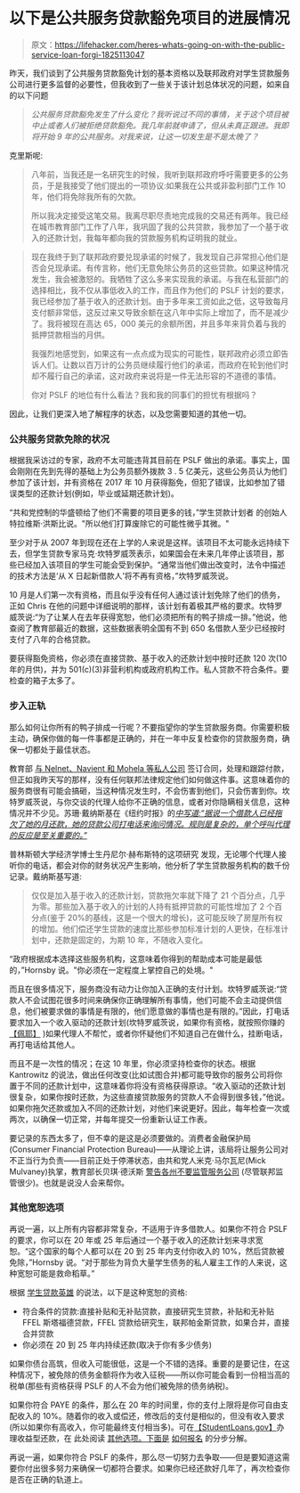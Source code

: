 # 以下是公共服务贷款豁免项目的进展情况

> 原文：<https://lifehacker.com/heres-whats-going-on-with-the-public-service-loan-forgi-1825113047>

昨天，我们谈到了公共服务贷款豁免计划的基本资格以及联邦政府对学生贷款服务公司进行更多监督的必要性，但我收到了一些关于该计划总体状况的问题，如来自的以下问题

> *公共服务贷款豁免发生了什么变化？我听说过不同的事情，关于这个项目被中止或者人们被拒绝贷款豁免。我几年前就申请了，但从未真正跟进。我即将开始 9 年的公共服务。对我来说，让这一切发生是不是太晚了？*



克里斯呢:

> 八年前，当我还是一名研究生的时候，我听到联邦政府呼吁需要更多的公务员，于是我接受了他们提出的一项协议:如果我在公共或非盈利部门工作 10 年，他们将免除我所有的欠款。
> 
> 所以我决定接受这笔交易。我离尽职尽责地完成我的交易还有两年。我已经在城市教育部门工作了八年，我巩固了我的公共贷款，我参加了一个基于收入的还款计划，我每年都向我的贷款服务机构证明我的就业。

> 现在我终于到了联邦政府要兑现承诺的时候了，我发现自己非常担心他们是否会兑现承诺。有传言称，他们无意免除公务员的这些贷款。如果这种情况发生，我会被激怒的。我牺牲了这么多来实现我的承诺。与我在私营部门的选择相比，我不仅从事低收入的工作，而且作为他们的 PSLF 计划的要求，我已经参加了基于收入的还款计划。由于多年来工资如此之低，这导致每月支付额非常低，这反过来又导致余额在这八年中实际上增加了，而不是减少了。我将被现在高达 65，000 美元的余额所困，并且多年来背负着与我的抵押贷款相当的月供。
> 
> 我强烈地感觉到，如果这有一点点成为现实的可能性，联邦政府必须立即告诉人们。让数以百万计的公务员继续履行他们的承诺，而政府在轮到他们时却不履行自己的承诺，这对政府来说将是一件无法形容的不道德的事情。
> 
> 你对 PSLF 的地位有什么看法？我和我的同事们的担忧有根据吗？

因此，让我们更深入地了解程序的状态，以及您需要知道的其他一切。

### 公共服务贷款免除的状况

根据我采访过的专家，政府不太可能违背其目前在 PSLF 做出的承诺。事实上，国会刚刚在先到先得的基础上为公务员额外拨款 3 . 5 亿美元，这些公务员认为他们参加了该计划，并有资格在 2017 年 10 月获得豁免，但犯了错误，比如参加了错误类型的还款计划(例如，毕业或延期还款计划)。

“共和党控制的华盛顿给了他们不需要的项目更多的钱，”学生贷款计划者 的创始人特拉维斯·洪斯比说。"所以他们打算废除它的可能性微乎其微。"

至少对于从 2007 年到现在还在上学的人来说是这样。该项目不太可能永远持续下去，但学生贷款专家马克·坎特罗威茨表示，如果国会在未来几年停止该项目，那些已经加入该项目的学生可能会受到保护。“通常当他们做出改变时，法令中描述的技术方法是‘从 X 日起新借款人’将不再有资格，”坎特罗威茨说。

10 月是人们第一次有资格，而且似乎没有任何人通过该计划免除了他们的债务，正如 Chris 在他的问题中详细说明的那样，该计划有着极其严格的要求。坎特罗威茨说:“为了让某人在去年获得宽恕，他们必须把所有的鸭子排成一排。”他说，他查阅了教育部最近的数据，这些数据表明全国有不到 650 名借款人至少已经按时支付了八年的合格贷款。

要获得豁免资格，你必须在直接贷款、基于收入的还款计划中按时还款 120 次(10 年的月供)，并为 501(c)(3)非营利机构或政府机构工作。私人贷款不符合条件。要检查的箱子太多了。

### 步入正轨

那么如何让你所有的鸭子排成一行呢？不要指望你的学生贷款服务商。你需要积极主动，确保你做的每一件事都是正确的，并在一年中反复检查你的贷款服务商，确保一切都处于最佳状态。

教育部 [与 Nelnet、Navient 和 Mohela 等私人公司](https://studentloans.gov/myDirectLoan/additionalInformation.action) 签订合同，处理和跟踪付款，但正如我昨天写的那样，没有任何联邦法律规定他们如何做这件事。这意味着你的服务商很有可能会搞砸，当这种情况发生时，不会伤害到他们，只会伤害到你。坎特罗威茨说，与你交谈的代理人给你不正确的信息，或者对你隐瞒相关信息，这种情况并不少见。苏珊·戴纳斯基在《纽约时报》的[*中写道:“据说一个借款人已经拖欠了她的月还款，她的贷款公司打电话来询问情况。规则是复杂的，单个呼叫代理的反应是至关重要的。”*](https://www.nytimes.com/2018/04/06/business/how-to-clean-up-the-student-loan-mess.html)

普林斯顿大学经济学博士生丹尼尔·赫布斯特的这项研究 发现，无论哪个代理人接听你的电话，都会对你的财务状况产生影响，他分析了学生贷款服务机构的数千份记录。戴纳斯基写道:

> 仅仅是加入基于收入的还款计划，贷款拖欠率就下降了 21 个百分点，几乎为零。那些加入基于收入的计划的人持有抵押贷款的可能性增加了 2 个百分点(鉴于 20%的基线，这是一个很大的增长)，这可能反映了房屋所有权的增加。他们偿还学生贷款的速度比那些参加标准计划的人更快，在标准计划中，还款是固定的，为期 10 年，不随收入变化。

“政府根据成本选择这些服务机构，这意味着你得到的帮助成本可能是最低的，”Hornsby 说。"你必须在一定程度上掌控自己的处境。"

而且在很多情况下，服务商没有动力让你加入正确的支付计划。坎特罗威茨说:“贷款人不会试图花很多时间来确保你正确理解所有事情，他们可能不会主动提供信息，他们被要求做的事情是有限的，他们愿意做的事情也是有限的。”因此，打电话要求加入一个收入驱动的还款计划(坎特罗威茨说，如果你有资格，就按照你赚的 [【佩耶】](https://www.consumerfinance.gov/ask-cfpb/what-is-pay-as-you-earn-paye-how-do-i-know-if-i-qualify-en-1555/) )如果代理人不帮忙，或者你怀疑他们不知道自己在做什么，挂断电话，再打电话给其他人。

而且不是一次性的情况；在这 10 年里，你必须坚持检查你的状态。根据 Kantrowitz 的说法，做出任何改变(比如试图合并)都可能导致你的服务公司将你置于不同的还款计划中，这意味着你将没有资格获得原谅。“收入驱动的还款计划很复杂，如果你按时还款，为这些直接贷款服务的贷款人不会得到很多钱，”他说。如果你拖欠还款或加入不同的还款计划，对他们来说更好。因此，每年检查一次或两次，以确保一切正常，并每年提交一份重新认证工作表。

要记录的东西太多了，但不幸的是这是必须要做的。消费者金融保护局(Consumer Financial Protection Bureau)——从理论上讲，该局将让服务公司对不正当行为负责——目前正处于停滞状态，由共和党人米克·马尔瓦尼(Mick Mulvaney)执掌，教育部长贝琪·德沃斯 [警告各州不要监管服务公司](https://lifehacker.com/what-the-department-of-eds-latest-student-loan-changes-1823794846) (尽管联邦监管很少)。也就是说没人会来帮你。

### 其他宽恕选项

再说一遍，以上所有内容都非常复杂，不适用于许多借款人。如果你不符合 PSLF 的要求，你可以在 20 年或 25 年后通过一个基于收入的还款计划来寻求宽恕。“这个国家的每个人都可以在 20 到 25 年内支付你收入的 10%，然后贷款被免除，”Hornsby 说。“对于那些为背负大量学生债务的私人雇主工作的人来说，这种宽恕可能是救命稻草。”

根据 [学生贷款英雄](https://studentloanhero.com/featured/the-complete-list-of-student-loan-forgiveness-programs/) 的说法，以下是这种宽恕的资格:

*   符合条件的贷款:直接补贴和无补贴贷款，直接研究生贷款，补贴和无补贴 FFEL 斯塔福德贷款，FFEL 贷款给研究生，联邦帕金斯贷款，如果合并，直接合并贷款
*   你必须在 20 到 25 年内持续还款(取决于你有多少债务)

如果你债台高筑，但收入可能很低，这是一个不错的选择。重要的是要记住，在这种情况下，被免除的债务金额将作为收入征税——所以你可能会看到一份相当高的税单(那些有资格获得 PSLF 的人不会为他们被免除的债务纳税)。

如果你符合 PAYE 的条件，那么在 20 年的时间里，你的支付上限将是你可自由支配收入的 10%。随着你的收入或偿还，修改后的支付是相似的，但没有收入要求(所以如果你有高收入，你可能最终支付相当多)。可在[【StudentLoans.gov】](https://studentloans.gov/myDirectLoan/ibrInstructions.action?source=15SPRRPMT#)办理收益型还款，在 此处阅读 [其他选项。下面是](https://studentloanhero.com/featured/the-complete-list-of-student-loan-forgiveness-programs/) [如何报名](https://www.cometfi.com/blog/how-to-enroll-in-income-driven-repayment) 的分步分解。

再说一遍，如果你符合 PSLF 的条件，那么尽一切努力去争取——但是要知道这需要你付出很多努力来确保一切都符合要求。如果你已经还款好几年了，再次检查你是否在正确的轨道上。